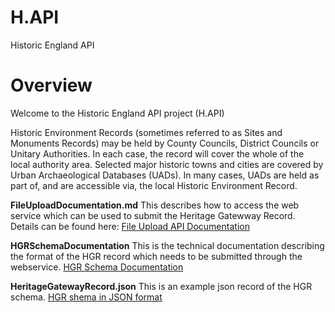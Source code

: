 # H.API
Historic England API

# Overview 
Welcome to the Historic England API project (H.API)

Historic Environment Records (sometimes referred to as Sites and Monuments Records) may be held by County Councils, District Councils or Unitary Authorities. In each case, the record will cover the whole of the local authority area. Selected major historic towns and cities are covered by Urban Archaeological Databases (UADs). In many cases, UADs are held as part of, and are accessible via, the local Historic Environment Record. 


**FileUploadDocumentation.md**
This describes how to access the web service which can be used to submit the Heritage Gatewway Record. Details can be found here: [File Upload API Documentation](FileUploadDocumentation.md)

**HGRSchemaDocumentation**
This is the technical documentation describing the format of the HGR record which needs to be submitted through the webservice. [HGR Schema Documentation](HGRSchemaDocumentation.md)

**HeritageGatewayRecord.json**
This is an example json record of the HGR schema. [HGR shema in JSON format](HeritageGatewayRecord.json.md)
